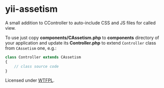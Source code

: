 yii-assetism
============

A small addition to CController to auto-include CSS and JS files for called view.

To use just copy **components/CAssetism.php** to **components** directory of your application and update its **Controller.php** to extend ``Controller`` class from ``CAssetism`` one, e.g.:

```php
class Controller extends CAssetism
{
    // class source code
}
```

Licensed under [WTFPL](http://www.wtfpl.net/).
